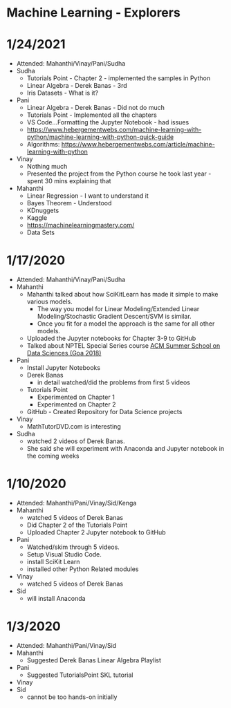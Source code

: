 # Machine Learning - Explorers 

# 1/24/2021
* Attended: Mahanthi/Vinay/Pani/Sudha
* Sudha
  * Tutorials Point - Chapter 2 - implemented the samples in Python
  * Linear Algebra - Derek Banas - 3rd 
  * Iris Datasets - What is it?
* Pani
  * Linear Algebra - Derek Banas - Did not do much
  * Tutorials Point - Implemented all the chapters
  * VS Code...Formatting the Jupyter Notebook - had issues
  * https://www.hebergementwebs.com/machine-learning-with-python/machine-learning-with-python-quick-guide
  * Algorithms: https://www.hebergementwebs.com/article/machine-learning-with-python
* Vinay
  * Nothing much
  * Presented the project from the Python course he took last year - spent 30 mins explaining that
* Mahanthi
  * Linear Regression - I want to understand it 
  * Bayes Theorem - Understood
  * KDnuggets
  * Kaggle
  * https://machinelearningmastery.com/
  * Data Sets

# 1/17/2020
* Attended: Mahanthi/Vinay/Pani/Sudha
* Mahanthi
  * Mahanthi talked about how SciKitLearn has made it simple to make various models.
    * The way you model for Linear Modeling/Extended Linear Modeling/Stochastic Gradient Descent/SVM is similar.
    * Once you fit for a model the approach is the same for all other models.
  * Uploaded the Jupyter notebooks for Chapter 3-9 to GitHub
  * Talked about NPTEL Special Series course [ACM Summer School on Data Sciences (Goa 2018)](https://nptel.ac.in/courses/128/106/128106002/)
* Pani
  * Install Jupyter Notebooks
  * Derek Banas
    * in detail watched/did the problems from first 5 videos
  * Tutorials Point
    * Experimented on Chapter 1 
    * Experimented on Chapter 2
  * GitHub - Created Repository for Data Science projects
* Vinay
  * MathTutorDVD.com is interesting
* Sudha
  * watched 2 videos of Derek Banas.
  * She said she will experiment with Anaconda and Jupyter notebook in the coming weeks
  
# 1/10/2020
* Attended: Mahanthi/Pani/Vinay/Sid/Kenga
* Mahanthi
  * watched 5 videos of Derek Banas 
  * Did Chapter 2 of the Tutorials Point
  * Uploaded Chapter 2 Jupyter notebook to GitHub
* Pani
  * Watched/skim through 5 videos. 
  * Setup Visual Studio Code.
  * install SciKit Learn
  * installed other Python Related modules
* Vinay
  * watched 5 videos of Derek Banas
* Sid
  * will install Anaconda

# 1/3/2020
* Attended: Mahanthi/Pani/Vinay/Sid
* Mahanthi
  * Suggested Derek Banas Linear Algebra Playlist
* Pani
  * Suggested TutorialsPoint SKL tutorial
* Vinay
* Sid
  * cannot be too hands-on initially
  

